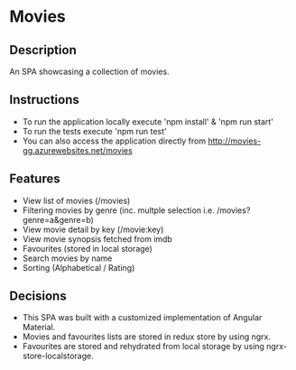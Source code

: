 # Movies

## Description

An SPA showcasing a collection of movies.

## Instructions
- To run the application locally execute 'npm install' & 'npm run start'
- To run the tests execute 'npm run test' 
- You can also access the application directly from http://movies-gg.azurewebsites.net/movies

## Features
- View list of movies (/movies)
- Filtering movies by genre (inc. multple selection i.e. /movies?genre=a&genre=b)
- View movie detail by key (/movie:key)
- View movie synopsis fetched from imdb
- Favourites (stored in local storage)
- Search movies by name
- Sorting (Alphabetical / Rating)

## Decisions
- This SPA was built with a customized implementation of Angular Material.
- Movies and favourites lists are stored in redux store by using ngrx.
- Favourites are stored and rehydrated from local storage by using ngrx-store-localstorage.
